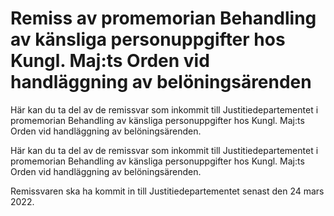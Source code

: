# Remiss av promemorian Behandling av känsliga personuppgifter hos Kungl. Maj:ts Orden vid handläggning av belöningsärenden

Här kan du ta del av de remissvar som inkommit till Justitiedepartementet i promemorian Behandling av känsliga personuppgifter hos Kungl. Maj:ts Orden vid handläggning av belöningsärenden.

Här kan du ta del av de remissvar som inkommit till Justitiedepartementet i promemorian Behandling av känsliga personuppgifter hos Kungl. Maj:ts Orden vid handläggning av belöningsärenden.

Remissvaren ska ha kommit in till Justitie­departe­mentet senast den 24 mars 2022.
